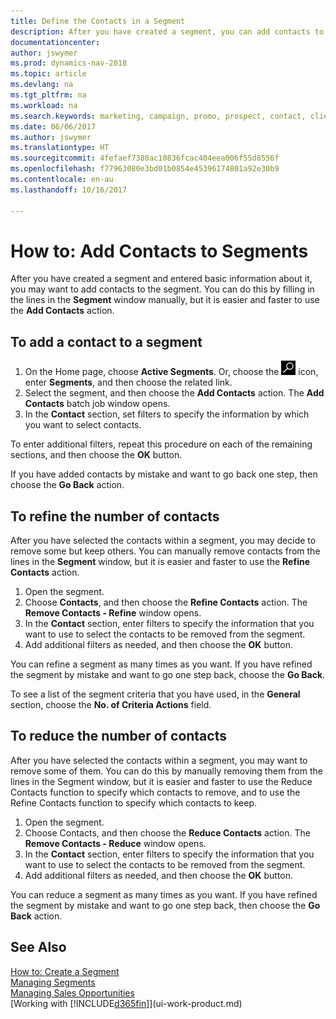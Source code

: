 ```yaml
---
title: Define the Contacts in a Segment
description: After you have created a segment, you can add contacts to the segment, for example, as part of a marketing campaign targeting particular customers or clients.
documentationcenter: 
author: jswymer
ms.prod: dynamics-nav-2018
ms.topic: article
ms.devlang: na
ms.tgt_pltfrm: na
ms.workload: na
ms.search.keywords: marketing, campaign, promo, prospect, contact, client, customer
ms.date: 06/06/2017
ms.author: jswymer
ms.translationtype: HT
ms.sourcegitcommit: 4fefaef7380ac10836fcac404eea006f55d8556f
ms.openlocfilehash: f77963080e3bd01b0854e45396174801a92e30b9
ms.contentlocale: en-au
ms.lasthandoff: 10/16/2017

---
```

# <a name="how-to-add-contacts-to-segments"></a>How to: Add Contacts to Segments
After you have created a segment and entered basic information about it, you may want to add contacts to the segment. You can do this by filling in the lines in the **Segment** window manually, but it is easier and faster to use the **Add Contacts** action.

## <a name="to-add-a-contact-to-a-segment"></a>To add a contact to a segment
1. On the Home page, choose **Active Segments**. Or, choose the ![Search for Page or Report](media/ui-search/search_small.png "Search for Page or Report icon") icon, enter **Segments**, and then choose the related link.  
2. Select the segment, and then choose the **Add Contacts** action. The **Add Contacts** batch job window opens.
3. In the **Contact** section, set filters to specify the information by which you want to select contacts.

To enter additional filters, repeat this procedure on each of the remaining sections, and then choose the **OK** button.

If you have added contacts by mistake and want to go back one step, then choose the **Go Back** action.

## <a name="to-refine-the-number-of-contacts"></a>To refine the number of contacts
After you have selected the contacts within a segment, you may decide to remove some but keep others. You can manually remove contacts from the lines in the **Segment** window, but it is easier and faster to use the **Refine Contacts** action.

1. Open the segment.
2. Choose **Contacts**, and then choose the **Refine Contacts** action. The **Remove Contacts - Refine** window opens.
3. In the **Contact** section, enter filters to specify the information that you want to use to select the contacts to be removed from the segment.
4. Add additional filters as needed, and then choose the **OK** button.

You can refine a segment as many times as you want. If you have refined the segment by mistake and want to go one step back, choose the **Go Back**.

To see a list of the segment criteria that you have used, in the **General** section, choose the **No. of Criteria Actions** field.

## <a name="to-reduce-the-number-of-contacts"></a>To reduce the number of contacts
After you have selected the contacts within a segment, you may want to remove some of them. You can do this by manually removing them from the lines in the Segment window, but it is easier and faster to use the Reduce Contacts function to specify which contacts to remove, and to use the Refine Contacts function to specify which contacts to keep.

1. Open the segment.
2. Choose Contacts, and then choose the **Reduce Contacts** action. The **Remove Contacts - Reduce** window opens.
3. In the **Contact** section, enter filters to specify the information that you want to use to select the contacts to be removed from the segment.
4. Add additional filters as needed, and then choose the **OK** button.

You can reduce a segment as many times as you want. If you have refined the segment by mistake and want to go one step back, then choose the **Go Back** action.

## <a name="see-also"></a>See Also
[How to: Create a Segment](marketing-how-create-segment.md)   
[Managing Segments](marketing-segments.md)  
[Managing Sales Opportunities](marketing-manage-sales-opportunities.md)  
[Working with [!INCLUDE[d365fin](includes/d365fin_md.md)]](ui-work-product.md)  

